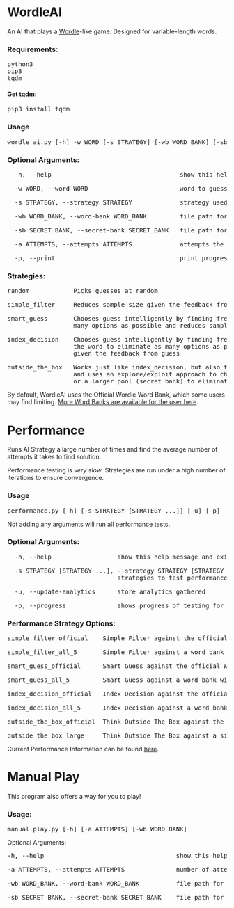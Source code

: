 # WordleAI

An AI that plays a [Wordle](https://www.nytimes.com/games/wordle/index.html)-like game. Designed for variable-length words.

### Requirements:
<pre>
python3
pip3
tqdm
</pre>

#### Get tqdm:
<pre>
pip3 install tqdm
</pre>

### Usage
<pre>
wordle_ai.py [-h] -w WORD [-s STRATEGY] [-wb WORD_BANK] [-sb SECRET_BANK] [-a ATTEMPTS] [-p]
</pre>

### Optional Arguments:
<pre>
  -h, --help                                   show this help message and exit

  -w WORD, --word WORD                         word to guess

  -s STRATEGY, --strategy STRATEGY             strategy used in the game. Default: index_decision

  -wb WORD_BANK, --word-bank WORD_BANK         file path for word bank to be used

  -sb SECRET_BANK, --secret-bank SECRET_BANK   file path for auxiliary allowed guesses

  -a ATTEMPTS, --attempts ATTEMPTS             attempts the AI receives

  -p, --print                                  print progress of AI as it makes guesses
</pre>

### Strategies:
<pre>
random            Picks guesses at random

simple_filter     Reduces sample size given the feedback from previous guess

smart_guess       Chooses guess intelligently by finding frequency of letters to eliminate as
                  many options as possible and reduces sample size given the feedback from guess

index_decision    Chooses guess intelligently by finding frequency of letters at each index of
                  the word to eliminate as many options as possible and reduces sample size
                  given the feedback from guess

outside_the_box   Works just like index_decision, but also takes advantage of the secret bank
                  and uses an explore/exploit approach to choose words from the word bank
                  or a larger pool (secret bank) to eliminate more possible answers
</pre>

By default, WordleAI uses the Official Wordle Word Bank, which some users may find limiting.
[More Word Banks are available for the user here](word_banks/).

# Performance

Runs AI Strategy a large number of times and find the average number of 
attempts it takes to find solution.

Performance testing is *very slow*. Strategies are run under a high number 
of iterations to ensure convergence.

### Usage
<pre>
performance.py [-h] [-s STRATEGY [STRATEGY ...]] [-u] [-p]
</pre>

Not adding any arguments will run all performance tests.
### Optional Arguments:
<pre>
  -h, --help                  show this help message and exit

  -s STRATEGY [STRATEGY ...], --strategy STRATEGY [STRATEGY ...]
                              strategies to test performance for

  -u, --update-analytics      store analytics gathered

  -p, --progress              shows progress of testing for each strategy tested
</pre>

### Performance Strategy Options:
<pre>
simple_filter_official    Simple Filter against the official Wordle word list

simple_filter_all_5       Simple Filter against a word bank with all 5 letter words

smart_guess_official      Smart Guess against the official Wordle word list

smart_guess_all_5         Smart Guess against a word bank with all 5 letter words

index_decision_official   Index Decision against the official Wordle word list

index_decision_all_5      Index Decision against a word bank with all 5 letter words

outside_the_box_official  Think Outside The Box against the official Wordle word list and Official Guess List

outside_the_box_large     Think Outside The Box against a simplified 5 letter words list and all 5 letters Guess List
</pre>

Current Performance Information can be found [here](performance_analytics/analytics.json).

# Manual Play
This program also offers a way for you to play!

### Usage: 
<pre>
manual_play.py [-h] [-a ATTEMPTS] [-wb WORD_BANK]
</pre>

Optional Arguments:
<pre>
-h, --help                                    show this help message and exit

-a ATTEMPTS, --attempts ATTEMPTS              number of attempts the player receives

-wb WORD_BANK, --word-bank WORD_BANK          file path for Word Bank to be used for game

-sb SECRET_BANK, --secret-bank SECRET_BANK    file path for auxiliary allowed guesses
</pre>
